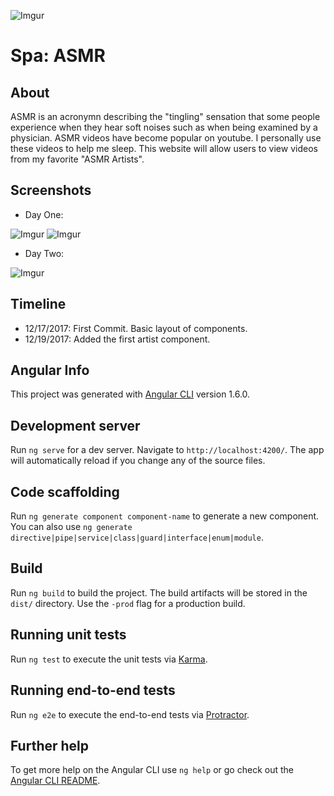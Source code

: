 ![Imgur](https://i.imgur.com/oHtIf9S.png)

# Spa: ASMR

## About

ASMR is an acronymn describing the "tingling" sensation that some people experience when they hear soft noises such as when being examined by a physician.  ASMR videos have become popular on youtube.  I personally use these videos to help me sleep.  This website will allow users to view videos from my favorite "ASMR Artists". 

## Screenshots

+ Day One: 

![Imgur](https://i.imgur.com/VAXqbao.jpg)
![Imgur](https://i.imgur.com/66423MK.jpg)

+ Day Two: 

![Imgur](https://i.imgur.com/a8uotsP.jpg)

## Timeline

+ 12/17/2017: First Commit.  Basic layout of components.  
+ 12/19/2017: Added the first artist component.

## Angular Info

This project was generated with [Angular CLI](https://github.com/angular/angular-cli) version 1.6.0.

## Development server

Run `ng serve` for a dev server. Navigate to `http://localhost:4200/`. The app will automatically reload if you change any of the source files.

## Code scaffolding

Run `ng generate component component-name` to generate a new component. You can also use `ng generate directive|pipe|service|class|guard|interface|enum|module`.

## Build

Run `ng build` to build the project. The build artifacts will be stored in the `dist/` directory. Use the `-prod` flag for a production build.

## Running unit tests

Run `ng test` to execute the unit tests via [Karma](https://karma-runner.github.io).

## Running end-to-end tests

Run `ng e2e` to execute the end-to-end tests via [Protractor](http://www.protractortest.org/).

## Further help

To get more help on the Angular CLI use `ng help` or go check out the [Angular CLI README](https://github.com/angular/angular-cli/blob/master/README.md).
